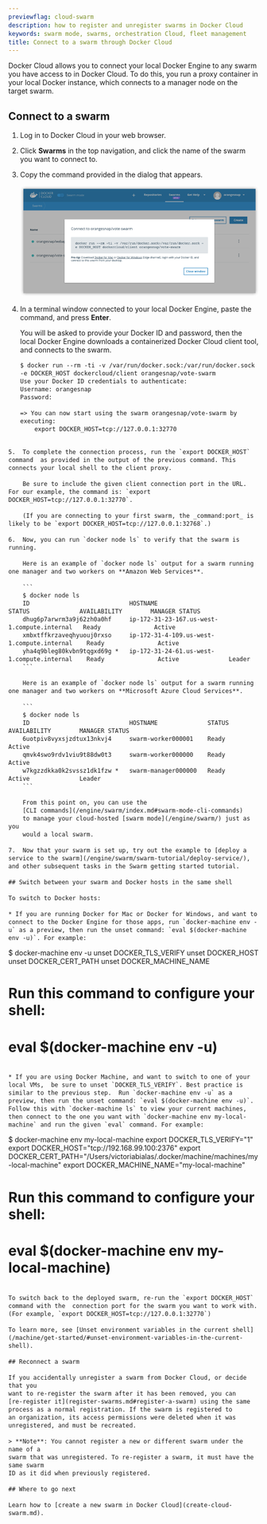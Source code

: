 ```yaml
---
previewflag: cloud-swarm
description: how to register and unregister swarms in Docker Cloud
keywords: swarm mode, swarms, orchestration Cloud, fleet management
title: Connect to a swarm through Docker Cloud
---
```


Docker Cloud allows you to connect your local Docker Engine to any swarm you
have access to in Docker Cloud. To do this, you run a proxy container in your
local Docker instance, which connects to a manager node on the target swarm.

## Connect to a swarm

1.  Log in to Docker Cloud in your web browser.
2.  Click **Swarms** in the top navigation, and click the name of the swarm you want to connect to.
3.  Copy the command provided in the dialog that appears.

    ![](images/swarm-connect.png)

4.  In a terminal window connected to your local Docker Engine, paste the command, and press **Enter**.

    You will be asked to provide your Docker ID and password, then the local Docker Engine downloads a containerized Docker Cloud client tool, and connects to the swarm.

    ```
    $ docker run --rm -ti -v /var/run/docker.sock:/var/run/docker.sock -e DOCKER_HOST dockercloud/client orangesnap/vote-swarm
    Use your Docker ID credentials to authenticate:
    Username: orangesnap
    Password:

    => You can now start using the swarm orangesnap/vote-swarm by executing:
    	export DOCKER_HOST=tcp://127.0.0.1:32770
```

5.  To complete the connection process, run the `export DOCKER_HOST` command  as provided in the output of the previous command. This connects your local shell to the client proxy.

    Be sure to include the given client connection port in the URL. For our example, the command is: `export DOCKER_HOST=tcp://127.0.0.1:32770`.

    (If you are connecting to your first swarm, the _command:port_ is likely to be `export DOCKER_HOST=tcp://127.0.0.1:32768`.)

6.  Now, you can run `docker node ls` to verify that the swarm is running.

    Here is an example of `docker node ls` output for a swarm running one manager and two workers on **Amazon Web Services**.

    ```
    $ docker node ls
    ID                            HOSTNAME                                      STATUS              AVAILABILITY        MANAGER STATUS
    dhug6p7arwrm3a9j62zh0a0hf     ip-172-31-23-167.us-west-1.compute.internal   Ready               Active              
    xmbxtffkrzaveqhyuouj0rxso     ip-172-31-4-109.us-west-1.compute.internal    Ready               Active              
    yha4q9bleg80kvbn9tqgxd69g *   ip-172-31-24-61.us-west-1.compute.internal    Ready               Active              Leader
    ```

    Here is an example of `docker node ls` output for a swarm running one manager and two workers on **Microsoft Azure Cloud Services**.

    ```
    $ docker node ls
    ID                            HOSTNAME              STATUS              AVAILABILITY        MANAGER STATUS
    6uotpiv8vyxsjzdtux13nkvj4     swarm-worker000001    Ready               Active               
    qmvk4swo9rdv1viu9t88dw0t3     swarm-worker000000    Ready               Active              
    w7kgzzdkka0k2svssz1dk1fzw *   swarm-manager000000   Ready               Active              Leader
    ```

    From this point on, you can use the
    [CLI commands](/engine/swarm/index.md#swarm-mode-cli-commands)
    to manage your cloud-hosted [swarm mode](/engine/swarm/) just as you
    would a local swarm.

7.  Now that your swarm is set up, try out the example to [deploy a service to the swarm](/engine/swarm/swarm-tutorial/deploy-service/),
and other subsequent tasks in the Swarm getting started tutorial.

## Switch between your swarm and Docker hosts in the same shell

To switch to Docker hosts:

* If you are running Docker for Mac or Docker for Windows, and want to connect to the Docker Engine for those apps, run `docker-machine env -u` as a preview, then run the unset command: `eval $(docker-machine env -u)`. For example:

  ```
  $ docker-machine env -u
  unset DOCKER_TLS_VERIFY
  unset DOCKER_HOST
  unset DOCKER_CERT_PATH
  unset DOCKER_MACHINE_NAME
  # Run this command to configure your shell:
  # eval $(docker-machine env -u)
  ```

* If you are using Docker Machine, and want to switch to one of your local VMs,  be sure to unset `DOCKER_TLS_VERIFY`. Best practice is similar to the previous step.  Run `docker-machine env -u` as a preview, then run the unset command: `eval $(docker-machine env -u)`. Follow this with `docker-machine ls` to view your current machines, then connect to the one you want with `docker-machine env my-local-machine` and run the given `eval` command. For example:

  ```
  $ docker-machine env my-local-machine
  export DOCKER_TLS_VERIFY="1"
  export DOCKER_HOST="tcp://192.168.99.100:2376"
  export DOCKER_CERT_PATH="/Users/victoriabialas/.docker/machine/machines/my-local-machine"
  export DOCKER_MACHINE_NAME="my-local-machine"
  # Run this command to configure your shell:
  # eval $(docker-machine env my-local-machine)
  ```

To switch back to the deployed swarm, re-run the `export DOCKER_HOST` command with the  connection port for the swarm you want to work with. (For example, `export DOCKER_HOST=tcp://127.0.0.1:32770`)

To learn more, see [Unset environment variables in the current shell](/machine/get-started/#unset-environment-variables-in-the-current-shell).

## Reconnect a swarm

If you accidentally unregister a swarm from Docker Cloud, or decide that you
want to re-register the swarm after it has been removed, you can
[re-register it](register-swarms.md#register-a-swarm) using the same
process as a normal registration. If the swarm is registered to
an organization, its access permissions were deleted when it was
unregistered, and must be recreated.

> **Note**: You cannot register a new or different swarm under the name of a
swarm that was unregistered. To re-register a swarm, it must have the same swarm
ID as it did when previously registered.

## Where to go next

Learn how to [create a new swarm in Docker Cloud](create-cloud-swarm.md).
